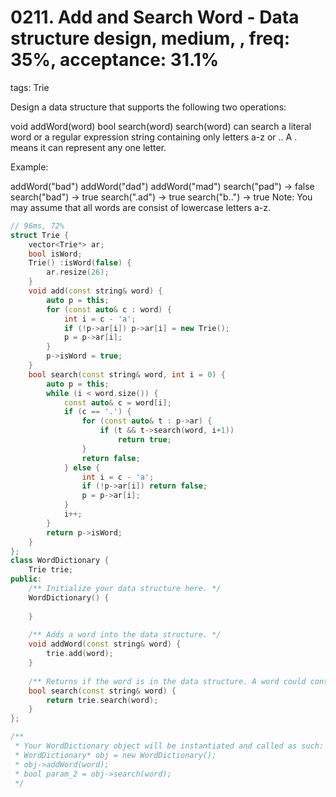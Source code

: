 # 0211. Add and Search Word - Data structure design, medium, , freq: 35%, acceptance: 31.1%
tags: Trie

Design a data structure that supports the following two operations:

void addWord(word)
bool search(word)
search(word) can search a literal word or a regular expression string containing only letters a-z or .. A . means it can represent any one letter.

Example:

addWord("bad")
addWord("dad")
addWord("mad")
search("pad") -> false
search("bad") -> true
search(".ad") -> true
search("b..") -> true
Note:
You may assume that all words are consist of lowercase letters a-z.

```c++
// 96ms, 72%
struct Trie {
    vector<Trie*> ar;
    bool isWord;
    Trie() :isWord(false) {
        ar.resize(26);
    }
    void add(const string& word) {
        auto p = this;
        for (const auto& c : word) {
            int i = c - 'a';
            if (!p->ar[i]) p->ar[i] = new Trie();
            p = p->ar[i];
        }
        p->isWord = true;
    }
    bool search(const string& word, int i = 0) {
        auto p = this;
        while (i < word.size()) {
            const auto& c = word[i];
            if (c == '.') {
                for (const auto& t : p->ar) {
                    if (t && t->search(word, i+1))
                        return true;
                }
                return false;
            } else {
                int i = c - 'a';
                if (!p->ar[i]) return false;
                p = p->ar[i];
            }
            i++;
        }
        return p->isWord;
    }
};
class WordDictionary {
    Trie trie;
public:
    /** Initialize your data structure here. */
    WordDictionary() {
        
    }
    
    /** Adds a word into the data structure. */
    void addWord(const string& word) {
        trie.add(word);
    }
    
    /** Returns if the word is in the data structure. A word could contain the dot character '.' to represent any one letter. */
    bool search(const string& word) {
        return trie.search(word);
    }
};

/**
 * Your WordDictionary object will be instantiated and called as such:
 * WordDictionary* obj = new WordDictionary();
 * obj->addWord(word);
 * bool param_2 = obj->search(word);
 */
```

